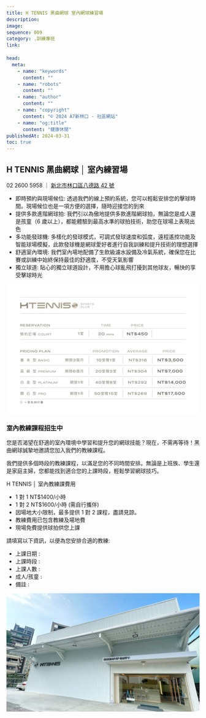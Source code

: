 ```yaml
---
title: H TENNIS 黑曲網球 室內網球練習場
description:
image:
sequence: 009
category: .訓練專班
link:

head:
  meta:
    - name: "keywords"
      content: ""
    - name: "robots"
      content: ""
    - name: "author"
      content: ""
    - name: "copyright"
      content: "© 2024 A7新林口 - 社區網站"
    - name: "og:title"
      content: "健康休閒"
publishedAt: 2024-03-31
toc: true
---
```


## H TENNIS 黑曲網球 │ 室內練習場

02 2600 5958 ｜ <a href="https://www.google.com/maps/place/H+TENNIS+%E9%BB%91%E6%9B%B2%E7%B6%B2%E7%90%83+%E5%AE%A4%E5%85%A7%E7%B6%B2%E7%90%83%E7%B7%B4%E7%BF%92%E5%A0%B4/@25.0662571,121.3671921,14z/data=!4m17!1m10!3m9!1s0x3442a710a1c2673d:0xfdb0dabe41e0fb8c!2zSCBURU5OSVMg6buR5puy57ay55CDIOWupOWFp-e2sueQg-e3tOe_kuWgtA!8m2!3d25.0664496!4d121.3670739!10e5!14m1!1BCgIgAQ!16s%2Fg%2F11ld8vq9p2!3m5!1s0x3442a710a1c2673d:0xfdb0dabe41e0fb8c!8m2!3d25.0664496!4d121.3670739!16s%2Fg%2F11ld8vq9p2?hl=zh-TW&entry=ttu"> 新北市林口區八德路 42 號</a>

- 即時預約與現場候位:
  透過我們的線上預約系統，您可以輕鬆安排您的擊球時間。現場候位也是一項方便的選擇，隨時迎接您的到來
- 提供多款進階網球拍:
  我們引以為傲地提供多款進階網球拍，無論您是成人還是孩童（6 歲以上），都能體驗到最高水準的球拍技術，助您在球場上表現出色
- 多功能發球機:
  多樣化的發球模式，可調式發球速度和弧度，遠程遙控功能及智能球場模擬，此款發球機是網球愛好者進行自我訓練和提升技術的理想選擇
- 舒適室內環境:
  我們室內場地配備了生飲級濾水設備及冷氣系統，確保您在比賽或訓練中始終保持最佳的舒適度，不受天氣影響
- 獨立球道:
  貼心的獨立球道設計，不用擔心球亂飛打擾到其他球友，暢快的享受擊球時光

![f009-02.jpeg](/images/fitness/f009-02.jpg)

### 室內教練課程招生中

您是否渴望在舒適的室內環境中學習和提升您的網球技能？現在，不需再等待！黑曲網球誠摯地邀請您加入我們的教練課程。

我們提供多個時段的教練課程，以滿足您的不同時間安排。無論是上班族、學生還是家庭主婦，您都能找到適合您的上課時段，輕鬆學習網球技巧。

H TENNIS │ 室內教練課費用

- 1 對 1 NT$1400/小時
- 1 對 2 NT$1600/小時 (需自行攜伴)
- 因場地大小限制，最多提供 1 對 2 課程，盡請見諒。
- 教練費用已包含教練及場地費
- 現場免費提供球拍供您上課

請填寫以下資訊，以便為您安排合適的教練:

- 上課日期 :
- 上課時段 :
- 上課人數 :
- 成人/孩童 :
- 備註 :

![f009-01.jpeg](/images/fitness/f009-01.png)

